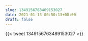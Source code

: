 ```yaml
---
slug: 1349156763489153027
date: 2021-01-13 00:50:13+00:00
draft: false
---
```


{{< tweet 1349156763489153027 >}}
